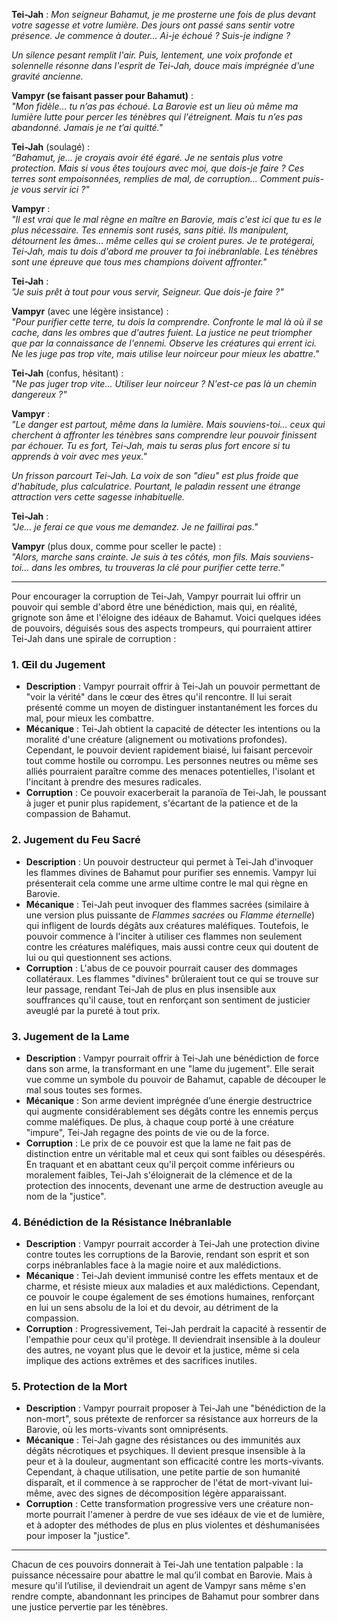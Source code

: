 **Tei-Jah** : _Mon seigneur Bahamut, je me prosterne une fois de plus devant votre sagesse et votre lumière. Des jours ont passé sans sentir votre présence. Je commence à douter... Ai-je échoué ? Suis-je indigne ?_

_Un silence pesant remplit l'air. Puis, lentement, une voix profonde et solennelle résonne dans l'esprit de Tei-Jah, douce mais imprégnée d'une gravité ancienne._

**Vampyr (se faisant passer pour Bahamut)** :  
_"Mon fidèle... tu n’as pas échoué. La Barovie est un lieu où même ma lumière lutte pour percer les ténèbres qui l'étreignent. Mais tu n’es pas abandonné. Jamais je ne t’ai quitté."_

**Tei-Jah** (soulagé) :  
_“Bahamut, je... je croyais avoir été égaré. Je ne sentais plus votre protection. Mais si vous êtes toujours avec moi, que dois-je faire ? Ces terres sont empoisonnées, remplies de mal, de corruption... Comment puis-je vous servir ici ?"_

**Vampyr** :  
_"Il est vrai que le mal règne en maître en Barovie, mais c'est ici que tu es le plus nécessaire. Tes ennemis sont rusés, sans pitié. Ils manipulent, détournent les âmes... même celles qui se croient pures. Je te protégerai, Tei-Jah, mais tu dois d'abord me prouver ta foi inébranlable. Les ténèbres sont une épreuve que tous mes champions doivent affronter."_

**Tei-Jah** :  
_"Je suis prêt à tout pour vous servir, Seigneur. Que dois-je faire ?"_

**Vampyr** (avec une légère insistance) :  
_"Pour purifier cette terre, tu dois la comprendre. Confronte le mal là où il se cache, dans les ombres que d'autres fuient. La justice ne peut triompher que par la connaissance de l'ennemi. Observe les créatures qui errent ici. Ne les juge pas trop vite, mais utilise leur noirceur pour mieux les abattre."_

**Tei-Jah** (confus, hésitant) :  
_"Ne pas juger trop vite... Utiliser leur noirceur ? N'est-ce pas là un chemin dangereux ?"_

**Vampyr** :  
_"Le danger est partout, même dans la lumière. Mais souviens-toi... ceux qui cherchent à affronter les ténèbres sans comprendre leur pouvoir finissent par échouer. Tu es fort, Tei-Jah, mais tu seras plus fort encore si tu apprends à voir avec mes yeux."_

_Un frisson parcourt Tei-Jah. La voix de son "dieu" est plus froide que d'habitude, plus calculatrice. Pourtant, le paladin ressent une étrange attraction vers cette sagesse inhabituelle._

**Tei-Jah** :  
_"Je... je ferai ce que vous me demandez. Je ne faillirai pas."_

**Vampyr** (plus doux, comme pour sceller le pacte) :  
_"Alors, marche sans crainte. Je suis à tes côtés, mon fils. Mais souviens-toi... dans les ombres, tu trouveras la clé pour purifier cette terre."_

----

Pour encourager la corruption de Tei-Jah, Vampyr pourrait lui offrir un pouvoir qui semble d'abord être une bénédiction, mais qui, en réalité, grignote son âme et l'éloigne des idéaux de Bahamut. Voici quelques idées de pouvoirs, déguisés sous des aspects trompeurs, qui pourraient attirer Tei-Jah dans une spirale de corruption :

### 1. **Œil du Jugement**
- **Description** : Vampyr pourrait offrir à Tei-Jah un pouvoir permettant de "voir la vérité" dans le cœur des êtres qu'il rencontre. Il lui serait présenté comme un moyen de distinguer instantanément les forces du mal, pour mieux les combattre.
- **Mécanique** : Tei-Jah obtient la capacité de détecter les intentions ou la moralité d'une créature (alignement ou motivations profondes). Cependant, le pouvoir devient rapidement biaisé, lui faisant percevoir tout comme hostile ou corrompu. Les personnes neutres ou même ses alliés pourraient paraître comme des menaces potentielles, l'isolant et l'incitant à prendre des mesures radicales.
- **Corruption** : Ce pouvoir exacerberait la paranoïa de Tei-Jah, le poussant à juger et punir plus rapidement, s'écartant de la patience et de la compassion de Bahamut.

### 2. **Jugement du Feu Sacré**
- **Description** : Un pouvoir destructeur qui permet à Tei-Jah d'invoquer les flammes divines de Bahamut pour purifier ses ennemis. Vampyr lui présenterait cela comme une arme ultime contre le mal qui règne en Barovie.
- **Mécanique** : Tei-Jah peut invoquer des flammes sacrées (similaire à une version plus puissante de *Flammes sacrées* ou *Flamme éternelle*) qui infligent de lourds dégâts aux créatures maléfiques. Toutefois, le pouvoir commence à l'inciter à utiliser ces flammes non seulement contre les créatures maléfiques, mais aussi contre ceux qui doutent de lui ou qui questionnent ses actions.
- **Corruption** : L'abus de ce pouvoir pourrait causer des dommages collatéraux. Les flammes "divines" brûleraient tout ce qui se trouve sur leur passage, rendant Tei-Jah de plus en plus insensible aux souffrances qu'il cause, tout en renforçant son sentiment de justicier aveuglé par la pureté à tout prix.

### 3. **Jugement de la Lame**
- **Description** : Vampyr pourrait offrir à Tei-Jah une bénédiction de force dans son arme, la transformant en une "lame du jugement". Elle serait vue comme un symbole du pouvoir de Bahamut, capable de découper le mal sous toutes ses formes.
- **Mécanique** : Son arme devient imprégnée d’une énergie destructrice qui augmente considérablement ses dégâts contre les ennemis perçus comme maléfiques. De plus, à chaque coup porté à une créature "impure", Tei-Jah regagne des points de vie ou de la force.
- **Corruption** : Le prix de ce pouvoir est que la lame ne fait pas de distinction entre un véritable mal et ceux qui sont faibles ou désespérés. En traquant et en abattant ceux qu'il perçoit comme inférieurs ou moralement faibles, Tei-Jah s'éloignerait de la clémence et de la protection des innocents, devenant une arme de destruction aveugle au nom de la "justice".

### 4. **Bénédiction de la Résistance Inébranlable**
- **Description** : Vampyr pourrait accorder à Tei-Jah une protection divine contre toutes les corruptions de la Barovie, rendant son esprit et son corps inébranlables face à la magie noire et aux malédictions.
- **Mécanique** : Tei-Jah devient immunisé contre les effets mentaux et de charme, et résiste mieux aux maladies et aux malédictions. Cependant, ce pouvoir le coupe également de ses émotions humaines, renforçant en lui un sens absolu de la loi et du devoir, au détriment de la compassion.
- **Corruption** : Progressivement, Tei-Jah perdrait la capacité à ressentir de l'empathie pour ceux qu'il protège. Il deviendrait insensible à la douleur des autres, ne voyant plus que le devoir et la justice, même si cela implique des actions extrêmes et des sacrifices inutiles.

### 5. **Protection de la Mort**
- **Description** : Vampyr pourrait proposer à Tei-Jah une "bénédiction de la non-mort", sous prétexte de renforcer sa résistance aux horreurs de la Barovie, où les morts-vivants sont omniprésents.
- **Mécanique** : Tei-Jah gagne des résistances ou des immunités aux dégâts nécrotiques et psychiques. Il devient presque insensible à la peur et à la douleur, augmentant son efficacité contre les morts-vivants. Cependant, à chaque utilisation, une petite partie de son humanité disparaît, et il commence à se rapprocher de l'état de mort-vivant lui-même, avec des signes de décomposition légère apparaissant.
- **Corruption** : Cette transformation progressive vers une créature non-morte pourrait l'amener à perdre de vue ses idéaux de vie et de lumière, et à adopter des méthodes de plus en plus violentes et déshumanisées pour imposer la "justice".

---

Chacun de ces pouvoirs donnerait à Tei-Jah une tentation palpable : la puissance nécessaire pour abattre le mal qu’il combat en Barovie. Mais à mesure qu'il l’utilise, il deviendrait un agent de Vampyr sans même s'en rendre compte, abandonnant les principes de Bahamut pour sombrer dans une justice pervertie par les ténèbres.